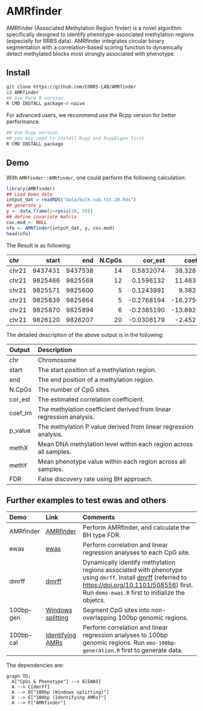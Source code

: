 # AMRfinder

AMRfinder (Associated Methylation Region finder) is a novel algorithm specifically designed to identify phenotype-associated methylation regions (especially for RRBS data). AMRfinder integrates circular binary segmentation with a correlation-based scoring function to dynamically detect methylated blocks most strongly associated with phenotype.


## Install

```sh
git clone https://github.com/CORRS-LAB/AMRfinder
cd AMRfinder
## Use Pure R version
R CMD INSTALL package-r-naive
```

For advanced users, we recommend use the Rcpp version for better performance.

```sh
## Use Rcpp version
## you may need to install Rcpp and RcppEigen first
R CMD INSTALL package
```

## Demo

With `AMRfinder::AMRfinder`, one could perform the following calculation:

```R
library(AMRfinder)
## Load Demo data
intput_dat = readRDS("data/bulk.sub.txt.20.Rds")
## generate y
y <- data.frame(y=rpois(20, 50))
## define covariate matrix
cov.mod <- NULL
nfo <- AMRfinder(intput_dat, y, cov.mod)
head(nfo)
```

The Result is as following:

|chr   |   start|     end| N.CpGs|    cor_est|    coef_lm|   p_value|     methX| methY|       FDR|
|:-----|-------:|-------:|-----:|----------:|----------:|---------:|---------:|-----:|---------:|
|chr21 | 9437431| 9437538|    14|  0.5832074|  38.328544| 0.0069528| 0.6017233|    49| 0.2759106|
|chr21 | 9825466| 9825568|    12|  0.1596132|  11.463980| 0.5014693| 0.2783314|    49| 0.6066556|
|chr21 | 9825571| 9825600|     5|  0.1243991|   9.382826| 0.6012908| 0.2705365|    49| 0.6540356|
|chr21 | 9825839| 9825864|     5| -0.2768194| -16.275038| 0.2373935| 0.3259030|    49| 0.4405461|
|chr21 | 9825870| 9825894|     6| -0.2385190| -13.892837| 0.3111941| 0.4334588|    49| 0.4909643|
|chr21 | 9826120| 9826207|    20| -0.0306179|  -2.452290| 0.8980380| 0.2583344|    49| 0.8980380|

The detailed description of the above output is in the following:

| Output | Description | 
|:-----|:--------|
| chr | Chromosome | 
| start | The start position of a methylation region. | 
| end | The end position of a methylation region. | 
| N.CpGs | The number of CpG sites.|
| cor_est | The estimated correlation coefficient. | 
| coef_lm | The methylation coefficient derived from linear regression analysis. | 
| p_value |  The methylation P value derived from linear regression analysis. | 
| methX | Mean DNA methylation level within each region across all samples.|
| methY | Mean phenotype value within each region across all samples.|
| FDR | False discovery rate using BH approach.|


## Further examples to test ewas and others

| Demo | Link | Comments |
|:-----|:-----|:---------|
| AMRfinder | [AMRfinder](./scripts/AMR.finder.R) | Perform AMRfinder, and calculate the BH type FDR.|
| ewas | [ewas](./scripts/demo-ewas.R) |  Perform correlation and linear regression analyses to each CpG site.|
| dmrff | [dmrff](./scripts/demo-dmrff.R) | Dynamically identify methylation regions associated with phenotype using `dmrff`. Install [dmrff](https://github.com/perishky/dmrff) (referred to https://doi.org/10.1101/508556) first. Run `demo-ewas.R` first to initialize the objetcs.|
| 100bp-gen | [Windows splitting](./scripts/demo-100bp-generation.R) |  Segment CpG sites into non-overlapping 100bp genomic regions.|
| 100bp-cal | [Identifying AMRs](./scripts/demo-100bp-cal.R) | Perform correlation and linear regression analyses to 100bp genomic regions. Run `emo-100bp-generation.R` first to generate data.|


The dependencies are:

```mermaid
graph TD;
  A["CpGs & Phenotype"] --> B[EWAS]
  A --> C[dmrff]
  A --> D["100bp (Windows splitting)"]
  D --> E["100bp (Identifying AMRs)"]
  A --> F["AMRfinder"]
```

